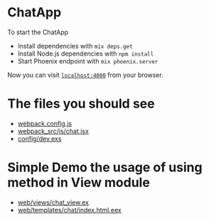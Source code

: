# ChatApp

To start the ChatApp

  * Install dependencies with `mix deps.get`
  * Install Node.js dependencies with `npm install`
  * Start Phoenix endpoint with `mix phoenix.server`

Now you can visit [`localhost:4000`](http://localhost:4000) from your browser.

# The files you should see 
- [webpack.config.js](https://github.com/nguyenvinhlinh/ChatApp_Phoenix_React_Webpack/blob/master/webpack.config.js)
- [webpack_src/js/chat.jsx](https://github.com/nguyenvinhlinh/ChatApp_Phoenix_React_Webpack/blob/master/webpack_src/js/chat.jsx)
- [config/dev.exs](https://github.com/nguyenvinhlinh/ChatApp_Phoenix_React_Webpack/blob/master/config/dev.exs#L14)

# Simple Demo the usage of using method in View module
- [web/views/chat_view.ex](https://github.com/nguyenvinhlinh/ChatApp_Phoenix_React_Webpack/blob/master/web/views/chat_view.ex#L4)
- [web/templates/chat/index.html.eex](https://github.com/nguyenvinhlinh/ChatApp_Phoenix_React_Webpack/blob/master/web/templates/chat/index.html.eex#L21)
